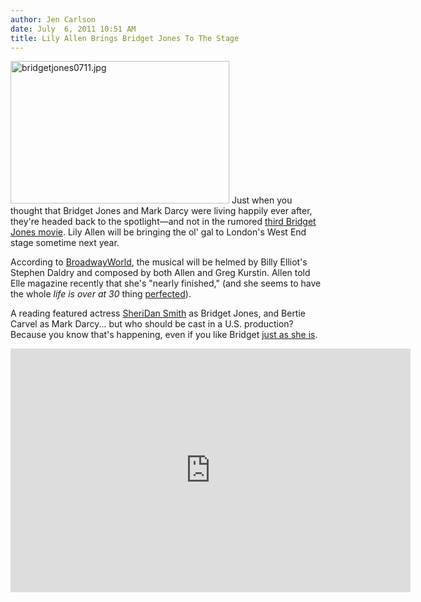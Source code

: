 ```yaml
---
author: Jen Carlson
date: July  6, 2011 10:51 AM
title: Lily Allen Brings Bridget Jones To The Stage
---
```


<p><span class="mt-enclosure mt-enclosure-image" style="display: inline;"> <img alt="bridgetjones0711.jpg" src="https://web.archive.org/web/20120118130514im_/http://gothamist.com/attachments/arts_jen/bridgetjones0711.jpg" width="350" height="228" class="image-right"> </span>Just when you thought that Bridget Jones and Mark Darcy were living happily ever after, they&apos;re headed back to the spotlight&#x2014;and not in the rumored <a href="https://web.archive.org/web/20120118130514/http://www.people.com/people/article/0,,20291344,00.html">third Bridget Jones movie</a>. Lily Allen will be bringing the ol&apos; gal to London&apos;s West End stage sometime next year. </p>

<p>According to <a href="https://web.archive.org/web/20120118130514/http://broadwayworld.com/article/Lily-Allen-Reveals-BRIDGET-JONES-Musical-Nearing-Completion-2012-Opening-Possible-20110705">BroadwayWorld</a>, the musical will be helmed by Billy Elliot&apos;s Stephen Daldry and composed by both Allen and Greg Kurstin. Allen told Elle magazine recently that she&apos;s &quot;nearly finished,&quot; (and she seems to have the whole <em>life is over at 30</em> thing <a href="https://web.archive.org/web/20120118130514/http://www.youtube.com/watch?v=tWjNFC-FinU">perfected</a>).</p>

<p>A reading featured actress <a href="https://web.archive.org/web/20120118130514/http://www.youtube.com/watch?v=uWFQ1h7tAQA">SheriDan Smith</a> as Bridget Jones, and Bertie Carvel as Mark Darcy... but who should be cast in a U.S. production? Because you know that&apos;s happening, even if you like Bridget <a href="https://web.archive.org/web/20120118130514/http://www.youtube.com/watch?v=IS8UffaEf60">just as she is</a>.</p>

<p><iframe width="640" height="390" src="https://web.archive.org/web/20120118130514if_/http://www.youtube.com/embed/oZu2JfM2Aq8" frameborder="0" allowfullscreen></iframe></p>